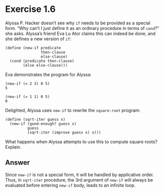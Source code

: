 # Exercise 1.6

Alyssa P. Hacker doesn’t see why `if` needs to be provided as a special form.
“Why can’t I just define it as an ordinary procedure in terms of `cond`?” she
asks. Alyssa’s friend Eva Lu Ator claims this can indeed be done, and she
defines a new version of `if`:

```racket
(define (new-if predicate
                then-clause
                else-clause)
  (cond (predicate then-clause)
        (else else-clause)))
```

Eva demonstrates the program for Alyssa:

```racket
(new-if (= 2 3) 0 5)
5

(new-if (= 1 1) 0 5)
0
```

Delighted, Alyssa uses `new-if` to rewrite the `square-root` program:

```racket
(define (sqrt-iter guess x)
  (new-if (good-enough? guess x)
          guess
          (sqrt-iter (improve guess x) x)))
```

What happens when Alyssa attempts to use this to compute square roots? Explain.

## Answer

Since `new-if` is not a special form, it will be handled by applicative order.
Thus, in `sqrt-iter` procedure, the 3rd argument of `new-if` will always be
evaluated before entering `new-if` body, leads to an infinite loop.
